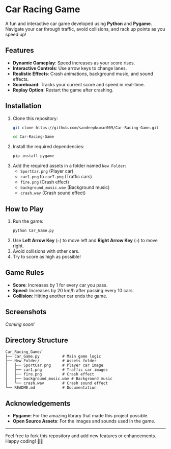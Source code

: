 # Car Racing Game

A fun and interactive car game developed using **Python** and **Pygame**. Navigate your car through traffic, avoid collisions, and rack up points as you speed up!

## Features

- **Dynamic Gameplay**: Speed increases as your score rises.
- **Interactive Controls**: Use arrow keys to change lanes.
- **Realistic Effects**: Crash animations, background music, and sound effects.
- **Scoreboard**: Tracks your current score and speed in real-time.
- **Replay Option**: Restart the game after crashing.

## Installation

1. Clone this repository:
   ```bash
   git clone https://github.com/sandeepkumar009/Car-Racing-Game.git
   
   cd Car-Racing-Game
   ```
2. Install the required dependencies:
   ```bash
   pip install pygame
   ```
3. Add the required assets in a folder named `New Folder`:
   - `SportCar.png` (Player car)
   - `car1.png` to `car7.png` (Traffic cars)
   - `fire.png` (Crash effect)
   - `background_music.wav` (Background music)
   - `crash.wav` (Crash sound effect)

## How to Play

1. Run the game:
   ```bash
   python Car_Game.py
   ```
2. Use **Left Arrow Key** (`←`) to move left and **Right Arrow Key** (`→`) to move right.
3. Avoid collisions with other cars.
4. Try to score as high as possible!

## Game Rules

- **Score**: Increases by 1 for every car you pass.
- **Speed**: Increases by 20 km/h after passing every 10 cars.
- **Collision**: Hitting another car ends the game.

## Screenshots

*Coming soon!*

## Directory Structure

```
Car_Racing_Game/
├── Car_Game.py          # Main game logic
├── New Folder/          # Assets folder
│   ├── SportCar.png     # Player car image
│   ├── car1.png         # Traffic car images
│   ├── fire.png         # Crash effect
│   ├── background_music.wav # Background music
│   └── crash.wav        # Crash sound effect
└── README.md            # Documentation
```

## Acknowledgements

- **Pygame**: For the amazing library that made this project possible.
- **Open Source Assets**: For the images and sounds used in the game.

---

Feel free to fork this repository and add new features or enhancements. Happy coding! 🚗💨

